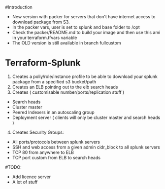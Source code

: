 #Introduction
 - New version with packer for servers that don't have internet access to download package from S3.
 - In the packer vars, user is set to splunk and base folder to /opt
 - Check the packer/README.md to build your image and then use this ami in your terraform.tfvars variable
 - The OLD version is still available in branch fullcustom

# Terraform-Splunk
1. Creates a poliy/role/instance profile to be able to download your splunk package from a specified s3 bucket/path
2. Creates an ELB pointing out to the elb search heads
3. Creates ( customisable number/ports/replication stuff )
 - Search heads
 - Cluster master
 - Peered Indexers in an autoscaling group
 - Deployment server ( clients will only be cluster master and search heads )
4. Creates Security Groups:
 - All ports/protocols between splunk servers
 - SSH and web access from a given admin cidr_block to all splunk servers
 - TCP 80 from anywhere to ELB
 - TCP port custom from  ELB to search heads

#TODO:
 - Add licence server
 - A lot of stuff
